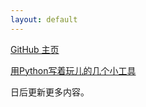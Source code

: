 ```yaml
---
layout: default
---
```


[GitHub 主页](https://github.com/OliverWu515)

[用Python写着玩儿的几个小工具](./python-hobby-project.html)

日后更新更多内容。